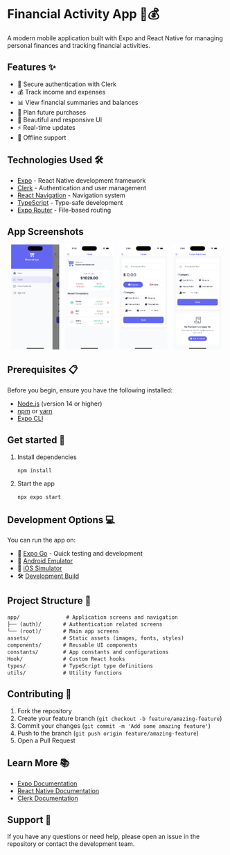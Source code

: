 # Financial Activity App 📱💰

A modern mobile application built with Expo and React Native for managing personal finances and tracking financial activities.

## Features ✨

- 🔐 Secure authentication with Clerk
- 💰 Track income and expenses
- 📊 View financial summaries and balances
- 🛒 Plan future purchases
- 📱 Beautiful and responsive UI
- ⚡ Real-time updates
- 🔄 Offline support

## Technologies Used 🛠

- [Expo](https://expo.dev) - React Native development framework
- [Clerk](https://clerk.dev) - Authentication and user management
- [React Navigation](https://reactnavigation.org) - Navigation system
- [TypeScript](https://www.typescriptlang.org/) - Type-safe development
- [Expo Router](https://docs.expo.dev/router/introduction/) - File-based routing



## App Screenshots

<p align="center">
  <img src="./assets/images/screenshots/app1.png" width="22%" style="margin: 0 1%;"/>
  <img src="./assets/images/screenshots/app2.png" width="22%" style="margin: 0 1%;"/>
  <img src="./assets/images/screenshots/app3.png" width="22%" style="margin: 0 1%;"/>
  <img src="./assets/images/screenshots/app4.png" width="22%" style="margin: 0 1%;"/>
</p>

## Prerequisites 📋

Before you begin, ensure you have the following installed:

- [Node.js](https://nodejs.org/) (version 14 or higher)
- [npm](https://www.npmjs.com/) or [yarn](https://yarnpkg.com/)
- [Expo CLI](https://docs.expo.dev/workflow/expo-cli/)

## Get started 🚀

1. Install dependencies

   ```bash
   npm install
   ```

2. Start the app

   ```bash
   npx expo start
   ```

## Development Options 💻

You can run the app on:

- 📱 [Expo Go](https://expo.dev/go) - Quick testing and development
- 🤖 [Android Emulator](https://docs.expo.dev/workflow/android-studio-emulator/)
- 🍎 [iOS Simulator](https://docs.expo.dev/workflow/ios-simulator/)
- 🛠 [Development Build](https://docs.expo.dev/develop/development-builds/introduction/)

## Project Structure 📁

```
app/               # Application screens and navigation
├── (auth)/       # Authentication related screens
└── (root)/       # Main app screens
assets/           # Static assets (images, fonts, styles)
components/       # Reusable UI components
constants/        # App constants and configurations
Hook/             # Custom React hooks
types/            # TypeScript type definitions
utils/            # Utility functions
```

## Contributing 🤝

1. Fork the repository
2. Create your feature branch (`git checkout -b feature/amazing-feature`)
3. Commit your changes (`git commit -m 'Add some amazing feature'`)
4. Push to the branch (`git push origin feature/amazing-feature`)
5. Open a Pull Request

## Learn More 📚

- [Expo Documentation](https://docs.expo.dev/)
- [React Native Documentation](https://reactnative.dev/)
- [Clerk Documentation](https://clerk.dev/docs)

## Support 💪

If you have any questions or need help, please open an issue in the repository or contact the development team.
